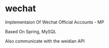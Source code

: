 # wechat

Implementaion Of Wechat Official Accounts - MP

Based On Spring, MySQL

Also communicate with the weidian API
